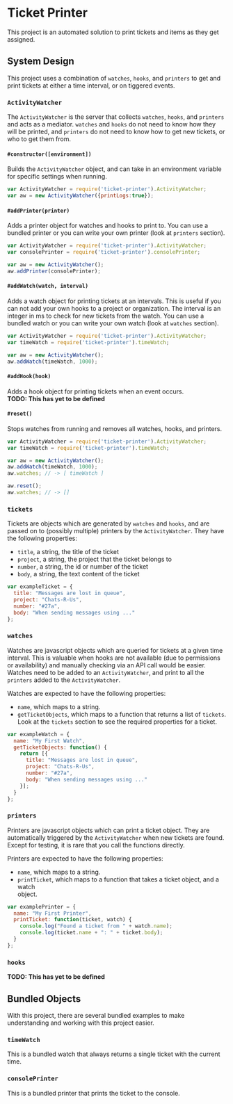 # Ticket Printer
This project is an automated solution to print tickets and items as they get
assigned.

## System Design
This project uses a combination of `watches`, `hooks`, and `printers` to get
and print tickets at either a time interval, or on tiggered events.

### `ActivityWatcher`
The `ActivityWatcher` is the server that collects `watches`, `hooks`, and `printers`
and acts as a mediator. `watches` and `hooks` do not need to know how they will be
printed, and `printers` do not need to know how to get new tickets, or who to get
them from.

#### `#constructor([environment])`
Builds the `ActivityWatcher` object, and can take in an environment variable for
specific settings when running.

```javascript
var ActivityWatcher = require('ticket-printer').ActivityWatcher;
var aw = new ActivityWatcher({printLogs:true});
```

#### `#addPrinter(printer)`
Adds a printer object for watches and hooks to print to. You can use a bundled printer
or you can write your own printer (look at `printers` section).

```javascript
var ActivityWatcher = require('ticket-printer').ActivityWatcher;
var consolePrinter = require('ticket-printer').consolePrinter;

var aw = new ActivityWatcher();
aw.addPrinter(consolePrinter);
```

#### `#addWatch(watch, interval)`
Adds a watch object for printing tickets at an intervals. This is useful if you can not
add your own hooks to a project or organization. The interval is an integer in ms to check
for new tickets from the watch. You can use a bundled watch or you can write your own
watch (look at `watches` section).

```javascript
var ActivityWatcher = require('ticket-printer').ActivityWatcher;
var timeWatch = require('ticket-printer').timeWatch;

var aw = new ActivityWatcher();
aw.addWatch(timeWatch, 1000);
```

#### `#addHook(hook)`
Adds a hook object for printing tickets when an event occurs.  
**TODO: This has yet to be defined**

#### `#reset()`
Stops watches from running and removes all watches, hooks, and printers.

```javascript
var ActivityWatcher = require('ticket-printer').ActivityWatcher;
var timeWatch = require('ticket-printer').timeWatch;

var aw = new ActivityWatcher();
aw.addWatch(timeWatch, 1000);
aw.watches; // -> [ timeWatch ]

aw.reset();
aw.watches; // -> []
```

### `tickets`
Tickets are objects which are generated by `watches` and `hooks`, and are passed on to
(possibly multiple) printers by the `ActivityWatcher`. They have the following properties:  
- `title`, a string, the title of the ticket
- `project`, a string, the project that the ticket belongs to
- `number`, a string, the id or number of the ticket
- `body`, a string, the text content of the ticket

```javascript
var exampleTicket = {
  title: "Messages are lost in queue",
  project: "Chats-R-Us",
  number: "#27a",
  body: "When sending messages using ..."
};
```

### `watches`
Watches are javascript objects which are queried for tickets at a given time interval.
This is valuable when hooks are not available (due to permissions or availability)
and manually checking via an API call would be easier. Watches need to be added to an
`ActivityWatcher`, and print to all the `printers` added to the `ActivityWatcher`.

Watches are expected to have the following properties:  
- `name`, which maps to a string.  
- `getTicketObjects`, which maps to a function that returns a list of `tickets`.
Look at the `tickets` section to see the required properties for a ticket. 

```javascript
var exampleWatch = {
  name: "My First Watch",
  getTicketObjects: function() {
    return [{
      title: "Messages are lost in queue",
      project: "Chats-R-Us",
      number: "#27a",
      body: "When sending messages using ..."
    }];
  }
};
```

### `printers`
Printers are javascript objects which can print a ticket object. They are
automatically triggered by the `ActivityWatcher` when new tickets are found.
Except for testing, it is rare that you call the functions directly.  

Printers are expected to have the following properties:  
- `name`, which maps to a string.
- `printTicket`, which maps to a function that takes a ticket object, and a watch  
object.

```javascript
var examplePrinter = {
  name: "My First Printer",
  printTicket: function(ticket, watch) {
    console.log("Found a ticket from " + watch.name);
    console.log(ticket.name + ": " + ticket.body);
  }
};
```

### `hooks`
**TODO: This has yet to be defined**

## Bundled Objects
With this project, there are several bundled examples to make understanding and
working with this project easier.

### `timeWatch`
This is a bundled watch that always returns a single ticket with the current time.

### `consolePrinter`
This is a bundled printer that prints the ticket to the console.
